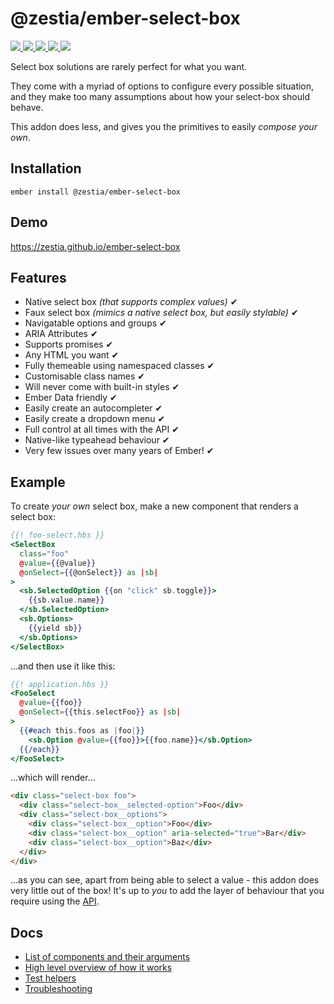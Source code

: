 # @zestia/ember-select-box

<p>
  <a href="http://travis-ci.org/zestia/ember-select-box">
    <img src="https://travis-ci.org/zestia/ember-select-box.svg?branch=master">
  </a>

  <a href="https://david-dm.org/zestia/ember-select-box#badge-embed">
    <img src="https://david-dm.org/zestia/ember-select-box.svg">
  </a>

  <a href="https://david-dm.org/zestia/ember-select-box#dev-badge-embed">
    <img src="https://david-dm.org/zestia/ember-select-box/dev-status.svg">
  </a>

  <a href="https://emberobserver.com/addons/@zestia/ember-select-box">
    <img src="https://emberobserver.com/badges/-zestia-ember-select-box.svg">
  </a>

  <img src="https://img.shields.io/badge/Ember-%3E%3D%203.16-brightgreen">
</p>

Select box solutions are rarely perfect for what you want.

They come with a myriad of options to configure every possible situation, and they make too many assumptions about how your select-box should behave.

This addon does less, and gives you the primitives to easily _compose your own_.

## Installation

```
ember install @zestia/ember-select-box
```

## Demo

https://zestia.github.io/ember-select-box

## Features

- Native select box _(that supports complex values)_ ✔︎
- Faux select box _(mimics a native select box, but easily stylable)_ ✔︎
- Navigatable options and groups ✔︎
- ARIA Attributes ✔︎
- Supports promises ✔︎
- Any HTML you want ✔︎
- Fully themeable using namespaced classes ✔︎
- Customisable class names ✔︎
- Will never come with built-in styles ✔︎
- Ember Data friendly ✔︎
- Easily create an autocompleter ✔︎
- Easily create a dropdown menu ✔︎
- Full control at all times with the API ✔︎
- Native-like typeahead behaviour ✔︎
- Very few issues over many years of Ember! ✔︎

## Example

To create _your own_ select box, make a new component that renders a select box:

```handlebars
{{! foo-select.hbs }}
<SelectBox
  class="foo"
  @value={{@value}}
  @onSelect={{@onSelect}} as |sb|
>
  <sb.SelectedOption {{on "click" sb.toggle}}>
    {{sb.value.name}}
  </sb.SelectedOption>
  <sb.Options>
    {{yield sb}}
  </sb.Options>
</SelectBox>
```

...and then use it like this:

```handlebars
{{! application.hbs }}
<FooSelect
  @value={{foo}}
  @onSelect={{this.selectFoo}} as |sb|
>
  {{#each this.foos as |foo|}}
    <sb.Option @value={{foo}}>{{foo.name}}</sb.Option>
  {{/each}}
</FooSelect>
```

...which will render...

```html
<div class="select-box foo">
  <div class="select-box__selected-option">Foo</div>
  <div class="select-box__options">
    <div class="select-box__option">Foo</div>
    <div class="select-box__option" aria-selected="true">Bar</div>
    <div class="select-box__option">Baz</div>
  </div>
</div>
```

...as you can see, apart from being able to select a value - this addon does very little out of the box! It's up to _you_ to add the layer of behaviour that you require using the [API](docs/components.md).

## Docs

- [List of components and their arguments](docs/components.md)
- [High level overview of how it works](docs/how-it-works.md)
- [Test helpers](docs/test-helpers.md)
- [Troubleshooting](docs/troubleshooting.md)
